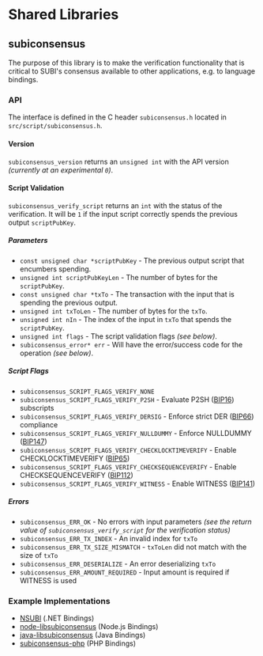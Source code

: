 Shared Libraries
================

## subiconsensus

The purpose of this library is to make the verification functionality that is critical to SUBI's consensus available to other applications, e.g. to language bindings.

### API

The interface is defined in the C header `subiconsensus.h` located in  `src/script/subiconsensus.h`.

#### Version

`subiconsensus_version` returns an `unsigned int` with the API version *(currently at an experimental `0`)*.

#### Script Validation

`subiconsensus_verify_script` returns an `int` with the status of the verification. It will be `1` if the input script correctly spends the previous output `scriptPubKey`.

##### Parameters
- `const unsigned char *scriptPubKey` - The previous output script that encumbers spending.
- `unsigned int scriptPubKeyLen` - The number of bytes for the `scriptPubKey`.
- `const unsigned char *txTo` - The transaction with the input that is spending the previous output.
- `unsigned int txToLen` - The number of bytes for the `txTo`.
- `unsigned int nIn` - The index of the input in `txTo` that spends the `scriptPubKey`.
- `unsigned int flags` - The script validation flags *(see below)*.
- `subiconsensus_error* err` - Will have the error/success code for the operation *(see below)*.

##### Script Flags
- `subiconsensus_SCRIPT_FLAGS_VERIFY_NONE`
- `subiconsensus_SCRIPT_FLAGS_VERIFY_P2SH` - Evaluate P2SH ([BIP16](https://github.com/subi/bips/blob/master/bip-0016.mediawiki)) subscripts
- `subiconsensus_SCRIPT_FLAGS_VERIFY_DERSIG` - Enforce strict DER ([BIP66](https://github.com/subi/bips/blob/master/bip-0066.mediawiki)) compliance
- `subiconsensus_SCRIPT_FLAGS_VERIFY_NULLDUMMY` - Enforce NULLDUMMY ([BIP147](https://github.com/subi/bips/blob/master/bip-0147.mediawiki))
- `subiconsensus_SCRIPT_FLAGS_VERIFY_CHECKLOCKTIMEVERIFY` - Enable CHECKLOCKTIMEVERIFY ([BIP65](https://github.com/subi/bips/blob/master/bip-0065.mediawiki))
- `subiconsensus_SCRIPT_FLAGS_VERIFY_CHECKSEQUENCEVERIFY` - Enable CHECKSEQUENCEVERIFY ([BIP112](https://github.com/subi/bips/blob/master/bip-0112.mediawiki))
- `subiconsensus_SCRIPT_FLAGS_VERIFY_WITNESS` - Enable WITNESS ([BIP141](https://github.com/subi/bips/blob/master/bip-0141.mediawiki))

##### Errors
- `subiconsensus_ERR_OK` - No errors with input parameters *(see the return value of `subiconsensus_verify_script` for the verification status)*
- `subiconsensus_ERR_TX_INDEX` - An invalid index for `txTo`
- `subiconsensus_ERR_TX_SIZE_MISMATCH` - `txToLen` did not match with the size of `txTo`
- `subiconsensus_ERR_DESERIALIZE` - An error deserializing `txTo`
- `subiconsensus_ERR_AMOUNT_REQUIRED` - Input amount is required if WITNESS is used

### Example Implementations
- [NSUBI](https://github.com/NicolasDorier/NSUBI/blob/master/NSUBI/Script.cs#L814) (.NET Bindings)
- [node-libsubiconsensus](https://github.com/bitpay/node-libsubiconsensus) (Node.js Bindings)
- [java-libsubiconsensus](https://github.com/dexX7/java-libsubiconsensus) (Java Bindings)
- [subiconsensus-php](https://github.com/Bit-Wasp/subiconsensus-php) (PHP Bindings)
